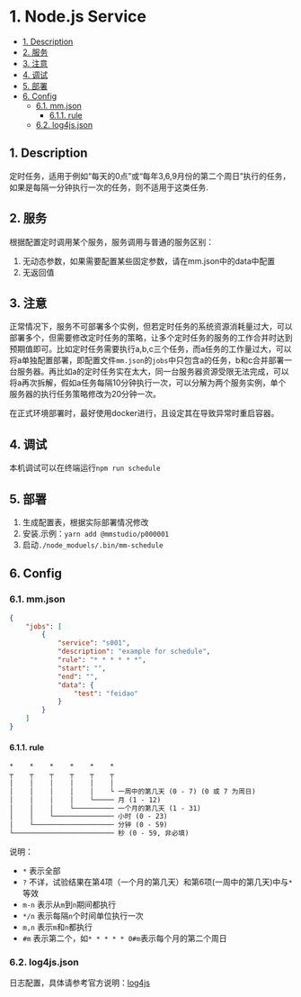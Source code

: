 # 1. Node.js Service

<!-- TOC -->

- [1. Description](#1-description)
- [2. 服务](#2-服务)
- [3. 注意](#3-注意)
- [4. 调试](#4-调试)
- [5. 部署](#5-部署)
- [6. Config](#6-config)
	- [6.1. mm.json](#61-mmjson)
		- [6.1.1. rule](#611-rule)
	- [6.2. log4js.json](#62-log4jsjson)

<!-- /TOC -->

## 1. Description

定时任务，适用于例如“每天的0点”或“每年3,6,9月份的第二个周日”执行的任务，如果是每隔一分钟执行一次的任务，则不适用于这类任务.

## 2. 服务

根据配置定时调用某个服务，服务调用与普通的服务区别：

1. 无动态参数，如果需要配置某些固定参数，请在mm.json中的data中配置
1. 无返回值

## 3. 注意

正常情况下，服务不可部署多个实例，但若定时任务的系统资源消耗量过大，可以部署多个，但需要修改定时任务的策略，让多个定时任务的服务的工作合并时达到预期值即可。比如定时任务需要执行a,b,c三个任务，而a任务的工作量过大，可以将a单独配置部署，即配置文件`mm.json`的`jobs`中只包含a的任务，b和c合并部署一台服务器。再比如a的定时任务实在太大，同一台服务器资源受限无法完成，可以将a再次拆解，假如a任务每隔10分钟执行一次，可以分解为两个服务实例，单个服务器的执行任务策略修改为20分钟一次。

在正式环境部署时，最好使用docker进行，且设定其在导致异常时重启容器。

## 4. 调试

本机调试可以在终端运行`npm run schedule`

## 5. 部署

1. 生成配置表，根据实际部署情况修改
1. 安装.示例：`yarn add @mmstudio/p000001`
1. 启动`./node_moduels/.bin/mm-schedule`

## 6. Config

### 6.1. mm.json

``` json
{
	"jobs": [
		{
			"service": "s001",
			"description": "example for schedule",
			"rule": "* * * * * *",
			"start": "",
			"end": "",
			"data": {
				"test": "feidao"
			}
		}
	]
}
```

#### 6.1.1. rule

```txt
*    *    *    *    *    *
┬    ┬    ┬    ┬    ┬    ┬
│    │    │    │    │    │
│    │    │    │    │    └ 一周中的第几天 (0 - 7) (0 或 7 为周日)
│    │    │    │    └───── 月 (1 - 12)
│    │    │    └────────── 一个月的第几天 (1 - 31)
│    │    └─────────────── 小时 (0 - 23)
│    └──────────────────── 分钟 (0 - 59)
└───────────────────────── 秒 (0 - 59, 非必填)
```

说明：

- `*` 表示全部
- `?` 不详，试验结果在第4项（一个月的第几天）和第6项(一周中的第几天)中与`*`等效
- `m-n` 表示从`m`到`n`期间都执行
- `*/n` 表示每隔`n`个时间单位执行一次
- `m,n` 表示`m`和`n`都执行
- `#m` 表示第二个，如`* * * * * 0#m`表示每个月的第二个周日

### 6.2. log4js.json

日志配置，具体请参考官方说明：[log4js](https://github.com/nomiddlename/log4js-node)

